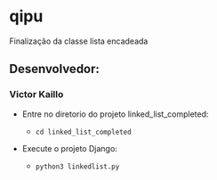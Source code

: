 # qipu
Finalização da classe lista encadeada
## Desenvolvedor:
### Victor Kaillo
- Entre no diretorio do projeto linked_list_completed:
    - ```cd linked_list_completed```

- Execute o projeto Django:
    - ```python3 linkedlist.py```

